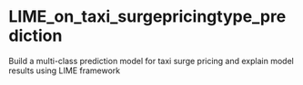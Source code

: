 # LIME_on_taxi_surgepricingtype_prediction
Build a multi-class prediction model for taxi surge pricing and explain model results using LIME framework
